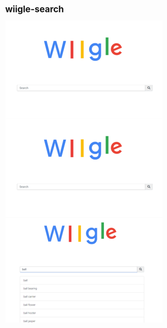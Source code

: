 # wiigle-search
![home_page](/wiigle.png)
![An image](/wiigle.png) <!-- .element height="50%" width="50%" -->
![suggestion page](/wiigle_suggestion.png)

